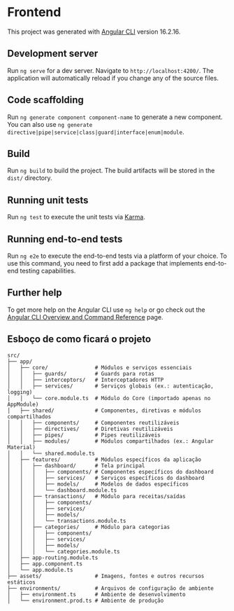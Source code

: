 # Frontend

This project was generated with [Angular CLI](https://github.com/angular/angular-cli) version 16.2.16.

## Development server

Run `ng serve` for a dev server. Navigate to `http://localhost:4200/`. The application will automatically reload if you change any of the source files.

## Code scaffolding

Run `ng generate component component-name` to generate a new component. You can also use `ng generate directive|pipe|service|class|guard|interface|enum|module`.

## Build

Run `ng build` to build the project. The build artifacts will be stored in the `dist/` directory.

## Running unit tests

Run `ng test` to execute the unit tests via [Karma](https://karma-runner.github.io).

## Running end-to-end tests

Run `ng e2e` to execute the end-to-end tests via a platform of your choice. To use this command, you need to first add a package that implements end-to-end testing capabilities.

## Further help

To get more help on the Angular CLI use `ng help` or go check out the [Angular CLI Overview and Command Reference](https://angular.io/cli) page.

## Esboço de como ficará o projeto

```
src/
├── app/
│   ├── core/               # Módulos e serviços essenciais
│   │   ├── guards/         # Guards para rotas
│   │   ├── interceptors/   # Interceptadores HTTP
│   │   ├── services/       # Serviços globais (ex.: autenticação, logging)
│   │   └── core.module.ts  # Módulo do Core (importado apenas no AppModule)
│   ├── shared/             # Componentes, diretivas e módulos compartilhados
│   │   ├── components/     # Componentes reutilizáveis
│   │   ├── directives/     # Diretivas reutilizáveis
│   │   ├── pipes/          # Pipes reutilizáveis
│   │   ├── modules/        # Módulos compartilhados (ex.: Angular Material)
│   │   └── shared.module.ts
│   ├── features/           # Módulos específicos da aplicação
│   │   ├── dashboard/      # Tela principal
│   │   │   ├── components/ # Componentes específicos do dashboard
│   │   │   ├── services/   # Serviços específicos do dashboard
│   │   │   ├── models/     # Modelos de dados específicos
│   │   │   └── dashboard.module.ts
│   │   ├── transactions/   # Módulo para receitas/saídas
│   │   │   ├── components/
│   │   │   ├── services/
│   │   │   ├── models/
│   │   │   └── transactions.module.ts
│   │   ├── categories/     # Módulo para categorias
│   │   │   ├── components/
│   │   │   ├── services/
│   │   │   ├── models/
│   │   │   └── categories.module.ts
│   ├── app-routing.module.ts
│   ├── app.component.ts
│   └── app.module.ts
├── assets/                 # Imagens, fontes e outros recursos estáticos
├── environments/           # Arquivos de configuração de ambiente
│   ├── environment.ts      # Ambiente de desenvolvimento
│   └── environment.prod.ts # Ambiente de produção

``` 